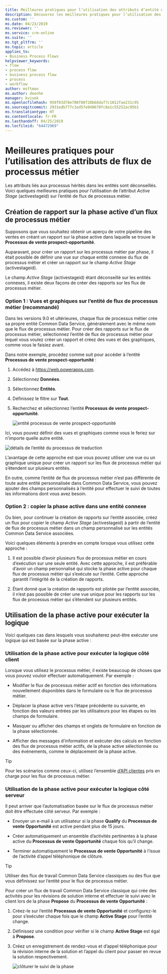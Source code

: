 ```yaml
---
title: Meilleures pratiques pour l’utilisation des attributs d’entité de flux de processus métier | MicrosoftDocs
description: Découvrez les meilleures pratiques pour l’utilisation des attributs d’entité de flux de processus métier.
ms.custom: ''
ms.date: 04/23/2019
ms.reviewer: ''
ms.service: crm-online
ms.suite: ''
ms.tgt_pltfrm: ''
ms.topic: article
applies_to:
- Business Process Flows
helpviewer_keywords:
- flow
- process flow
- business process flow
- process
- workflow
author: msftman
ms.author: deonhe
manager: kvivek
ms.openlocfilehash: 950f03d78e708f00f28b68daf7c1012fae231c95
ms.sourcegitcommit: 2931edb777c1ed57e040670fc8a1c55252ac95b1
ms.translationtype: HT
ms.contentlocale: fr-FR
ms.lasthandoff: 04/25/2019
ms.locfileid: "64472969"
---
```

# <a name="best-practices-in-using-business-process-flow-attributes"></a>Meilleures pratiques pour l’utilisation des attributs de flux de processus métier


Les attributs liés aux processus hérités dans les entités sont déconseillés. Voici quelques meilleures pratiques pour l’utilisation de l’attribut *Active Stage* (activestageid) sur l’entité de flux de processus métier. 

## <a name="reporting-on-the-active-stage-of-a-business-process-flow"></a>Création de rapport sur la phase active d’un flux de processus métier

Supposons que vous souhaitez obtenir un aperçu de votre pipeline des ventes en créant un rapport sur la phase active dans laquelle se trouve le **Processus de vente prospect-opportunité**.

Auparavant, pour créer un rapport sur les processus métier par phase, il était possible de définir une vue sur chaque entité connexe du flux de processus métier et créer un rapport sur le champ *Active Stage* (activestageid).

Le champ *Active Stage* (activestageid) étant déconseillé sur les entités connexes, il existe deux façons de créer des rapports sur les flux de processus métier.

### <a name="option-1-views-and-charts-on-business-process-flow-entity-recommended"></a>Option 1 : Vues et graphiques sur l’entité de flux de processus métier **(recommandé)**

Dans les versions 9.0 et ultérieures, chaque flux de processus métier crée sa propre entité Common Data Service, généralement avec le même nom que le flux de processus métier. Pour créer des rapports sur le flux de processus métier, sélectionnez l’entité de flux de processus métier pour lequel vous voulez créer un rapport et créez des vues et des graphiques, comme vous le faisiez avant.

Dans notre exemple, procédez comme suit pour accéder à l’entité **Processus de vente prospect-opportunité** :
1. Accédez à https://web.powerapps.com.
1. Sélectionnez **Données**.
1. Sélectionnez **Entités**.
1. Définissez le filtre sur **Tout**.
1. Recherchez et sélectionnez l’entité **Processus de vente prospect-opportunité**.

   ![entité processus de vente prospect-opportunité](media/best-practices-entity-attributes/lead-opportunity-process.png)

Ici, vous pouvez définir des vues et graphiques comme vous le feriez sur n’importe quelle autre entité.

![détails de l’entité du processus de traduction](media/best-practices-entity-attributes/lead-to-opportunity-sales-process-details.png)

L’avantage de cette approche est que vous pouvez utiliser une vue ou un graphique unique pour créer un rapport sur les flux de processus métier qui s’étendent sur plusieurs entités.

En outre, comme l’entité de flux de processus métier n’est pas différente de toute autre entité personnalisée dans Common Data Service, vous pouvez ajouter des champs personnalisés à l’entité pour effectuer le suivi de toutes les informations dont vous avez besoin.

### <a name="option-2-copy-active-stage-to-a-related-entity"></a>Option 2 : copier la phase active dans une entité connexe

Ou bien, pour continuer la création de rapports sur l’entité associée, créez un flux pour copier le champ *Active Stage* (activestageid) à partir de l’entité de flux de processus métier dans un champ personnalisé sur les entités Common Data Service associées.

Voici quelques éléments à prendre en compte lorsque vous utilisez cette approche :

1.  Il est possible d’avoir plusieurs flux de processus métier en cours d’exécution sur une seule entité. Avec cette approche, il est préférable d’avoir un champ personnalisé qui stocke la phase active pour chaque flux de processus métier qui s’exécute sur l’entité. Cette approche garantit l’intégrité de la création de rapports.

1.  Étant donné que la création de rapports est pilotée par l’entité associée, il n’est pas possible de créer une vue unique pour les rapports sur les flux de processus métier qui s’étendent sur plusieurs entités.

## <a name="using-the-active-stage-to-run-logic"></a>Utilisation de la phase active pour exécuter la logique

Voici quelques cas dans lesquels vous souhaiterez peut-être exécuter une logique qui est basée sur la phase active :

### <a name="using-the-active-stage-to-run-client-side-logic"></a>Utilisation de la phase active pour exécuter la logique côté client

Lorsque vous utilisez le processus métier, il existe beaucoup de choses que vous pouvez vouloir effectuer automatiquement. Par exemple :

-   Modifier le flux de processus métier actif en fonction des informations nouvellement disponibles dans le formulaire ou le flux de processus métier.

-   Déplacer la phase active vers l’étape précédente ou suivante, en fonction des valeurs entrées par les utilisateurs pour les étapes ou les champs de formulaire.

-   Masquer ou afficher des champs et onglets de formulaire en fonction de la phase sélectionnée.

-   Afficher des messages d’information et exécuter des calculs en fonction des flux de processus métier actifs, de la phase active sélectionnée ou des événements, comme le déplacement de la phase active.

> [!TIP]
> Pour les scénarios comme ceux-ci, utilisez l’ensemble [d’API clientes](https://docs.microsoft.com/dynamics365/customer-engagement/developer/clientapi/reference/formcontext-data-process) pris en charge pour les flux de processus métier.
>

### <a name="using-the-active-stage-to-run-server-side-logic"></a>Utilisation de la phase active pour exécuter la logique côté serveur

Il peut arriver que l’automatisation basée sur le flux de processus métier doit être effectuée côté serveur. Par exemple :

-   Envoyer un e-mail à un utilisateur si la phase **Qualify** du **Processus de vente Opportunité** est active pendant plus de 15 jours.

-   Créer automatiquement un ensemble d’activités pertinentes à la phase active du **Processus de vente Opportunité** chaque fois qu’il change.

-   Terminer automatiquement le **Processus de vente Opportunité** à l’issue de l’activité d’appel téléphonique de clôture.

> [!TIP]
> Utiliser des flux de travail Common Data Service classiques ou des flux que vous définissez sur l’entité pour le flux de processus métier.
> 

Pour créer un flux de travail Common Data Service classique qui crée des activités pour les révisions de solution interne et effectuer le suivi avec le client lors de la phase **Propose** du **Processus de vente Opportunité** :

1. Créez-le sur l’entité **Processus de vente Opportunité** et configurez-le pour s’exécuter chaque fois que le champ **Active Stage** pour l’entité change. 
1. Définissez une condition pour vérifier si le champ **Active Stage** est égal à **Propose**. 
1. Créez un enregistrement de rendez-vous et d’appel téléphonique pour la révision interne de la solution et l’appel du client pour passer en revue la solution respectivement.

   ![clôturer le suivi de la phase](media/best-practices-entity-attributes/close-stage-followup.png)

